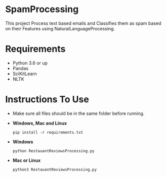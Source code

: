 # SpamProcessing
This project Process text based emails and Classifies them as spam based on their Features using NaturalLanguageProcessing.

# Requirements
 - Python 3.6 or up
 - Pandas
 - SciKitLearn
 - NLTK
 
 # Instructions To Use
 - Make sure all files should be in the same folder before running.
 
 - **Windows, Mac and Linux**
   ``` 
   pip install -r requirements.txt
   ```
 - **Windows**
   ```
   python RestauantReviewsProcessing.py
   ```
 - **Mac or Linux**
   ```
   python3 RestauantReviewsProcessing.py
   ```
